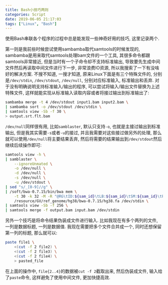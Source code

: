 ```yaml
---
title: Bash小技巧两则
categories: Script
date: 2019-06-05 21:17:03
tags: ["Linux", "Bash"]
---
```


使用Bash串联各个程序的过程中总是能发现一些神奇好用的技巧, 这里记录两个.

<!-- 摘要部分 -->
<!-- more -->
第一则是我前些时候尝试使用sambamba取代samtools的时候发现的, sambamba是用来取代samtools处理bam文件的一个工具, 其很多命令都跟samtools非常接近, 但是当时有一个子命令却不支持标准输出, 导致要先生成中间文件然后再读取中间文件进行下一步, 非常浪费IO资源, 所以我搜索了一下有没啥好的解决方案. 不搜不知道, 一搜才知道, 原来Linux下面是有三个特殊文件的, 分别是`/dev/stdin`, `/dev/stdout`, `/dev/null`, 分别对应标准输入, 标准输出和丢弃. 对于没有明确说明支持标准输入/输出的程序, 可以尝试将输入/输出文件替换为上述特殊文件, 这样就能实现从标准输入读取内容或者将接过输出到标准输出了:

```bash
sambamba merge -t 4 /dev/stdout input1.bam input2.bam \
| sambamba sort -o /dev/stdout /dev/stdin \
| samtools view -Sb -f 30 \
> output.srt.flt.bam
```

`/dev/null`同样很有用, 比如`samblaster`, 默认只支持`-o`, 也就是主接过输出到标准输出, 但是我其实需要`-s`或者`-u`的接过, 并且我需要对这些接过做另外的处理, 那么就可以使用`/dev/null`将主要结果丢弃, 然后将需要的结果输出到`/dev/stdout`然后继续后续操作即可:

```bash
samtools view -h \
| samblaster \
    --ignoreUnmated \
    -o /dev/null \
    -d /dev/null \
    -s /dev/null \
    -u /dev/stdout \
| sed "s/_[0-9]//g" \
| /soft/bwa-0.7.15/bin/bwa mem \
    -t 30 -k 32 -M -R "@RG\tID:${sam_id}\tLB:${sam_id}\tSM:${sam_id}\tPL:ILLUMINA" \
    /resource/GV/ref_genome/hg38/bwa-0.7.15/hg38.fa /dev/stdin \
| samtools view -Sb -f 256 \
| samtools merge -f output.bam input.bam /dev/stdin
```

另外一个技巧是将命令结果伪装成文件进行输入. 比如我现在有多个两列的文件, 一列是数据标题, 一列是数据值. 我现在需要把多个文件合并成一个, 同时还想保留第一列的标题, 那么就可以:

```bash
paste file1 \
    <(cut -f 2 file2) \
    <(cut -f 2 file3) \
    <(cut -f 2 file4) \
    > pasted_file
```

在上面的操作中, `file{2..4}`的数据被`cut -f 2`截取出来, 然后伪装成文件, 输入给了`paste`命令, 这样避免了使用中间文件, 更加快捷高效.
